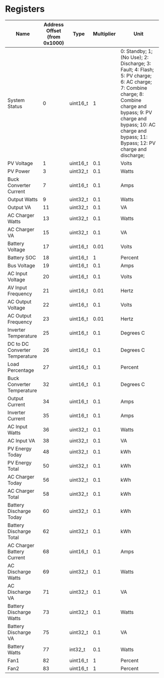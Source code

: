 # Registers

| Name | Address Offset (from 0x1000) | Type | Multiplier | Unit |
|------|------------------------|------|------------|------|
| System Status | 0 | uint16_t | 1 | 0: Standby; 1; (No Use); 2: Discharge; 3: Fault; 4: Flash; 5: PV charge; 6: AC charge; 7: Combine charge; 8: Combine charge and bypass; 9: PV charge and bypass; 10: AC charge and bypass; 11: Bypass; 12: PV charge and discharge; |
| PV Voltage | 1 | uint16_t | 0.1 | Volts |
| PV Power | 3 | uint32_t | 0.1 | Watts |
| Buck Converter Current | 7 | uint16_t | 0.1 | Amps |
| Output Watts | 9 | uint32_t | 0.1 | Watts |
| Output VA | 11 | uint32_t | 0.1 | VA |
| AC Charger Watts | 13 | uint32_t | 0.1 | Watts |
| AC Charger VA | 15 | uint32_t | 0.1 | VA |
| Battery Voltage | 17 | uint16_t | 0.01 | Volts |
| Battery SOC | 18 | uint16_t | 1 | Percent |
| Bus Voltage | 19 | uint16_t | 0.1 | Amps |
| AC Input Voltage | 20 | uint16_t | 0.1 | Volts |
| AV Input Frequency | 21 | uint16_t | 0.01 | Hertz |
| AC Output Voltage | 22 | uint16_t | 0.1 | Volts |
| AC Output Frequency | 23 | uint16_t | 0.01 | Hertz |
| Inverter Temperature | 25 | uint16_t | 0.1 | Degrees C |
| DC to DC Converter Temperature | 26 | uint16_t | 0.1 | Degrees C |
| Load Percentage | 27 | uint16_t | 0.1 | Percent |
| Buck Converter Temperature | 32 | uint16_t | 0.1 | Degrees C |
| Output Current | 34 | uint16_t | 0.1 | Amps |
| Inverter Current | 35 | uint16_t | 0.1 | Amps |
| AC Input Watts | 36 | uint32_t | 0.1 | Watts |
| AC Input VA | 38 | uint32_t | 0.1 | VA |
| PV Energy Today | 48 | uint32_t | 0.1 | kWh |
| PV Energy Total | 50 | uint32_t | 0.1 | kWh |
| AC Charger Today | 56 | uint32_t | 0.1 | kWh |
| AC Charger Total | 58 | uint32_t | 0.1 | kWh |
| Battery Discharge Today | 60 | uint32_t | 0.1 | kWh |
| Battery Discharge Total | 62 | uint32_t | 0.1 | kWh |
| AC Charger Battery Current | 68 | uint16_t | 0.1 | Amps |
| AC Discharge Watts | 69 | uint32_t | 0.1 | Watts |
| AC Discharge VA | 71 | uint32_t | 0.1 | VA |
| Battery Discharge Watts | 73 | uint32_t | 0.1 | Watts |
| Battery Discharge VA | 75 | uint32_t | 0.1 | VA |
| Battery Watts | 77 | int32_t | 0.1 | Watts |
| Fan1 | 82 | uint16_t | 1 | Percent |
| Fan2 | 83 | uint16_t | 1 | Percent |
